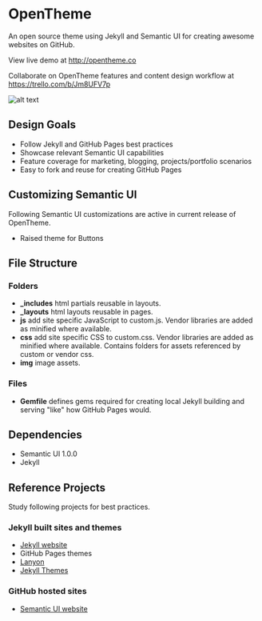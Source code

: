 # OpenTheme

An open source theme using Jekyll and Semantic UI for creating awesome websites on GitHub.

View live demo at http://opentheme.co 

Collaborate on OpenTheme features and content design workflow at https://trello.com/b/Jm8UFV7p

![alt text](https://travis-ci.org/open-start/opentheme.svg "Travis Build Status")

## Design Goals

- Follow Jekyll and GitHub Pages best practices
- Showcase relevant Semantic UI capabilities
- Feature coverage for marketing, blogging, projects/portfolio scenarios
- Easy to fork and reuse for creating GitHub Pages

## Customizing Semantic UI

Following Semantic UI customizations are active in current release of OpenTheme.

- Raised theme for Buttons
 
## File Structure

### Folders

- **_includes** html partials reusable in layouts.
- **_layouts** html layouts reusable in pages. 
- **js** add site specific JavaScript to custom.js. Vendor libraries are added as minified where available.
- **css** add site specific CSS to custom.css. Vendor libraries are added as minified where available. Contains folders for assets referenced by custom or vendor css.
- **img** image assets.

### Files

- **Gemfile** defines gems required for creating local Jekyll building and serving "like" how GitHub Pages would.

## Dependencies

- Semantic UI 1.0.0
- Jekyll

## Reference Projects

Study following projects for best practices.

### Jekyll built sites and themes

- [Jekyll website](http://jekyllrb.com/)
- GitHub Pages themes
- [Lanyon](https://github.com/poole/lanyon)
- [Jekyll Themes](http://jekyllthemes.org/)

### GitHub hosted sites

- [Semantic UI website](http://www.semantic-ui.com)
